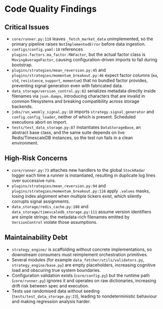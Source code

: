 # Code Quality Findings

## Critical Issues
- `core/runner.py:110` leaves `_fetch_market_data` unimplemented, so the primary pipeline raises `NotImplementedError` before data ingestion.
- `configs/config.yaml:18` references `plugins.factors.ma_factor.MAFactor`, but the actual factor class is `MovingAverageFactor`, causing configuration-driven imports to fail during bootstrap.
- `plugins/strategies/mean_reversion.py:45` and `plugins/strategies/momentum_breakout.py:46` expect factor columns (`ma`, `std`, `resistance`, `support`, `momentum`) that no bundled factor provides, preventing signal generation even with fabricated data.
- `data_storage/version_control.py:82` serializes metadata directly inside filenames via `json.dumps`, introducing characters that are invalid in common filesystems and breaking compatibility across storage backends.
- `jobs/run_weekly_signal.py:10` imports `strategy.signal_generator` and `config.config_loader`, neither of which is present. Scheduled executions abort on import.
- `tests/test_data_storage.py:87` instantiates `DataStorageBase`, an abstract base class, and the same suite depends on live Redis/TimescaleDB instances, so the test run fails in a clean environment.

## High-Risk Concerns
- `core/runner.py:73` attaches new handlers to the global `StockRadar` logger each time a runner is instantiated, resulting in duplicate log lines over successive runs.
- `plugins/strategies/mean_reversion.py:94` and `plugins/strategies/momentum_breakout.py:116` apply `.values` masks, losing index alignment when multiple tickers exist, which silently corrupts signal assignments.
- `data_storage/redis_cache.py:108` and `data_storage/timescaledb_storage.py:111` assume version identifiers are simple strings; the metadata-rich filenames emitted by `VersionControl` violate those assumptions.

## Maintainability Debt
- `strategy_engine/` is scaffolding without concrete implementations, so downstream consumers must reimplement orchestration primitives.
- Several modules (for example `data_fetcher/utils/validators.py`, `strategy_engine/base.py`) are empty placeholders, increasing cognitive load and obscuring true system boundaries.
- Configuration validation exists (`core/config.py`) but the runtime path (`core/runner.py`) ignores it and operates on raw dictionaries, increasing drift risk between spec and execution.
- Tests use randomised data without seeding (`tests/test_data_storage.py:23`), leading to nondeterministic behaviour and making regression analysis harder.
